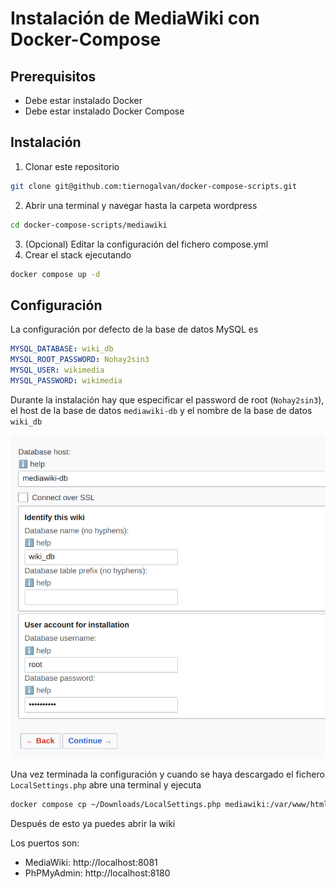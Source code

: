 # Instalación de MediaWiki con Docker-Compose

## Prerequisitos

- Debe estar instalado Docker
- Debe estar instalado Docker Compose

## Instalación

1. Clonar este repositorio  
```bash 
git clone git@github.com:tiernogalvan/docker-compose-scripts.git
``` 
2. Abrir una terminal y navegar hasta la carpeta wordpress
```bash 
cd docker-compose-scripts/mediawiki
```
3. (Opcional) Editar la configuración del fichero compose.yml
4. Crear el stack ejecutando
```bash 
docker compose up -d
```

## Configuración 

La configuración por defecto de la base de datos MySQL es

````yml
MYSQL_DATABASE: wiki_db
MYSQL_ROOT_PASSWORD: Nohay2sin3
MYSQL_USER: wikimedia
MYSQL_PASSWORD: wikimedia
````

Durante la instalación hay que especificar el password de root (`Nohay2sin3`), el host de la base de datos `mediawiki-db` y el nombre de la base de datos `wiki_db`

![img.png](img.png)

Una vez terminada la configuración y cuando se haya descargado el fichero `LocalSettings.php` abre una terminal y ejecuta

```bash 
docker compose cp ~/Downloads/LocalSettings.php mediawiki:/var/www/html/LocalSettings.php
```

Después de esto ya puedes abrir la wiki

Los puertos son:
- MediaWiki: http://localhost:8081
- PhPMyAdmin: http://localhost:8180
